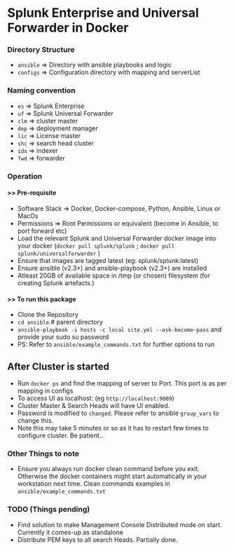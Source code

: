 # Splunk Enterprise and Universal Forwarder in Docker

### Directory Structure
- `ansible` => Directory with ansible playbooks and logic
- `configs` => Configuration directory with mapping and serverList

### Naming convention
- `es`  => Splunk Enterprise
- `uf`  => Splunk Universal Forwarder
- `clm` => cluster master
- `dep` => deployment manager
- `lic` => License master
- `shc` => search head cluster
- `idx` => indexer
- `fwd` => forwarder

### Operation
####  >> Pre-requisite
- Software Stack => Docker, Docker-compose, Python, Ansible, Linux or MacOs
- Permissions => Root Permissions or equivalent (become in Ansible, to port forward etc)
- Load the relevant Splunk and Universal Forwarder docker image into your docker (`docker pull splunk/splunk` ; `docker pull splunk/universalforwarder` )
- Ensure that images are tagged latest  (eg: splunk/splunk:latest)
- Ensure ansible (v2.3+) and ansible-playbook (v2.3+) are installed
- Atleast 20GB of available space in /tmp (or chosen) filesystem (for creating Splunk artefacts.)


####  >> To run this package
- Clone the Repository
- `cd ansible`  # parent directory
- `ansible-playbook -i hosts -c local site.yml --ask-become-pass` and provide your sudo su password
- PS: Refer to  `ansible/example_commands.txt` for further options to run

## After Cluster is started
- Run `docker ps`  and find the mapping of server to Port. This port is as per mapping in configs
- To access UI as localhost:<port> (eg `http://localhost:9009`)
- Cluster Master & Search Heads will have UI enabled.
- Password is modified to `changed`. Please refer to ansible `group_vars` to change this.
- Note this may take 5 minutes or so as it has to restart few times to configure cluster. Be patient..

### Other Things to note
 - Ensure you always run docker clean command before you exit. Otherwise the docker containers might start automatically in your workstation next time. Clean commands examples in `ansible/example_commands.txt`


 ### TODO (Things pending)
 - Find solution to make Management Console Distributed mode on start. Currently it comes-up as standalone
 - Distribute PEM keys to all search Heads. Partially done.
